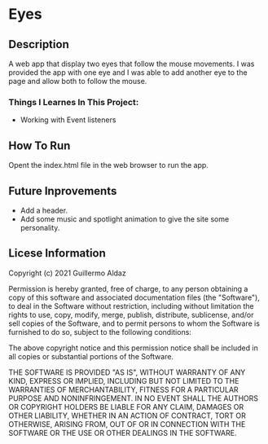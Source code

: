 # Eyes

## Description
A web app that display two eyes that follow the mouse movements. I was provided the app with one eye and I was able to add another eye to the page and allow both to follow the mouse.

### Things I Learnes In This Project:
- Working with Event listeners

## How To Run
Opent the index.html file in the web browser to run the app.

## Future Inprovements
- Add a header.
- Add some music and spotlight animation to give the site some personality.

## Licese Information

Copyright (c) 2021 Guillermo Aldaz

Permission is hereby granted, free of charge, to any person obtaining a copy of this software and associated documentation files (the "Software"), to deal in the Software without restriction, including without limitation the rights to use, copy, modify, merge, publish, distribute, sublicense, and/or sell copies of the Software, and to permit persons to whom the Software is furnished to do so, subject to the following conditions:

The above copyright notice and this permission notice shall be included in all copies or substantial portions of the Software.

THE SOFTWARE IS PROVIDED "AS IS", WITHOUT WARRANTY OF ANY KIND, EXPRESS OR IMPLIED, INCLUDING BUT NOT LIMITED TO THE WARRANTIES OF MERCHANTABILITY, FITNESS FOR A PARTICULAR PURPOSE AND NONINFRINGEMENT. IN NO EVENT SHALL THE AUTHORS OR COPYRIGHT HOLDERS BE LIABLE FOR ANY CLAIM, DAMAGES OR OTHER LIABILITY, WHETHER IN AN ACTION OF CONTRACT, TORT OR OTHERWISE, ARISING FROM, OUT OF OR IN CONNECTION WITH THE SOFTWARE OR THE USE OR OTHER DEALINGS IN THE SOFTWARE.
